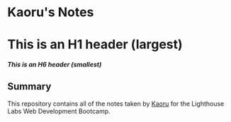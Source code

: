 # Kaoru's Notes

# This is an H1 header (largest)

##### This is an H6 header (smallest)

## Summary

This repository contains all of the notes taken by [Kaoru](https://github.com/knagayama76) for the Lighthouse Labs Web Development Bootcamp.
